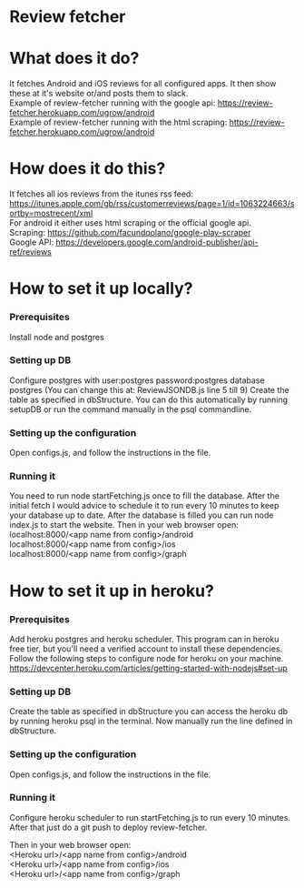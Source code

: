 Review fetcher
=========

What does it do?  
=========
It fetches Android and iOS reviews for all configured apps. It then show these at it's website or/and posts them to slack.</br>
Example of review-fetcher running with the google api: https://review-fetcher.herokuapp.com/ugrow/android</br>
Example of review-fetcher running with the html scraping: https://review-fetcher.herokuapp.com/ugrow/android

How does it do this?  
=========
It fetches all ios reviews from the itunes rss feed:
https://itunes.apple.com/gb/rss/customerreviews/page=1/id=1063224663/sortby=mostrecent/xml</br>
For android it either uses html scraping or the official google api.</br>
Scraping: https://github.com/facundoolano/google-play-scraper</br>
Google API: https://developers.google.com/android-publisher/api-ref/reviews

How to set it up locally?  
=========

### Prerequisites
Install node and postgres

### Setting up DB
Configure postgres with user:postgres password:postgres database postgres (You can change this at: ReviewJSONDB.js line 5 till 9)
Create the table as specified in dbStructure. You can do this automatically by running setupDB or run the command manually in the psql commandline.

### Setting up the configuration
Open configs.js, and follow the instructions in the file.

### Running it
You need to run node startFetching.js once to fill the database. After the initial fetch I would advice to schedule it to run every 10 minutes to keep your database up to date. After the database is filled you can run node index.js to start the website.
Then in your web browser open:</br>
localhost:8000/&lt;app name from config&gt;/android</br>
localhost:8000/&lt;app name from config&gt;/ios</br>
localhost:8000/&lt;app name from config&gt;/graph

How to set it up in heroku?  
=========

### Prerequisites
Add heroku postgres and heroku scheduler. This program can in heroku free tier, but you'll need a verified account to install these dependencies.</br>
Follow the following steps to configure node for heroku on your machine.</br>
https://devcenter.heroku.com/articles/getting-started-with-nodejs#set-up

### Setting up DB
Create the table as specified in dbStructure you can access the heroku db by running heroku psql in the terminal.
Now manually run the line defined in dbStructure.

### Setting up the configuration
Open configs.js, and follow the instructions in the file.

### Running it
Configure heroku scheduler to run startFetching.js to run every 10 minutes.
After that just do a git push to deploy review-fetcher.

Then in your web browser open:</br>
&lt;Heroku url&gt;/&lt;app name from config&gt;/android</br>
&lt;Heroku url&gt;/&lt;app name from config&gt;/ios</br>
&lt;Heroku url&gt;/&lt;app name from config&gt;/graph
